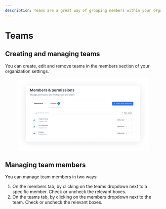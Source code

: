 ```yaml
---
description: Teams are a great way of grouping members within your organization.
---
```


# Teams

## Creating and managing teams

You can create, edit and remove teams in the members section of your organization settings.

<figure><img src="../../.gitbook/assets/Create teams.png" alt="Members tab in organization settings, displaying the team section. 3 teams: design, engineering and gotomarket are visible. "><figcaption></figcaption></figure>

## Managing team members

You can manage team members in two ways:

1. On the members tab, by clicking on the teams dropdown next to a specific member. Check or uncheck the relevant boxes.
2. On the teams tab, by clicking on the members dropdown next to the team. Check or uncheck the relevant boxes.
